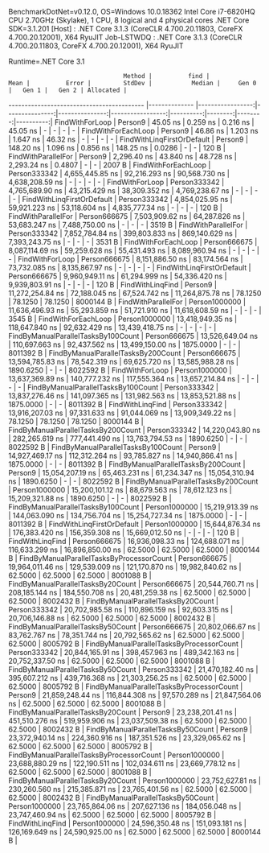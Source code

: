 
BenchmarkDotNet=v0.12.0, OS=Windows 10.0.18362
Intel Core i7-6820HQ CPU 2.70GHz (Skylake), 1 CPU, 8 logical and 4 physical cores
.NET Core SDK=3.1.201
  [Host]     : .NET Core 3.1.3 (CoreCLR 4.700.20.11803, CoreFX 4.700.20.12001), X64 RyuJIT
  Job-LSTWDQ : .NET Core 3.1.3 (CoreCLR 4.700.20.11803, CoreFX 4.700.20.12001), X64 RyuJIT

Runtime=.NET Core 3.1  

                                    Method |          find |             Mean |          Error |         StdDev |           Median |     Gen 0 |   Gen 1 |   Gen 2 | Allocated |
------------------------------------------ |-------------- |-----------------:|---------------:|---------------:|-----------------:|----------:|--------:|--------:|----------:|
                           FindWithForLoop |       Person9 |         45.05 ns |       0.259 ns |       0.216 ns |         45.05 ns |         - |       - |       - |         - |
                       FindWithForEachLoop |       Person9 |         46.86 ns |       1.203 ns |       1.647 ns |         46.32 ns |         - |       - |       - |         - |
                FindWithLinqFirstOrDefault |       Person9 |        148.20 ns |       1.096 ns |       0.856 ns |        148.25 ns |    0.0286 |       - |       - |     120 B |
                       FindWithParallelFor |       Person9 |      2,296.40 ns |      43.840 ns |      48.728 ns |      2,293.24 ns |    0.4807 |       - |       - |    2007 B |
                       FindWithForEachLoop |  Person333342 |  4,655,445.85 ns |  92,216.293 ns |  90,568.730 ns |  4,638,208.59 ns |         - |       - |       - |         - |
                           FindWithForLoop |  Person333342 |  4,765,689.90 ns |  43,215.429 ns |  38,309.352 ns |  4,769,238.67 ns |         - |       - |       - |         - |
                FindWithLinqFirstOrDefault |  Person333342 |  4,854,025.95 ns |  59,921.223 ns |  53,118.604 ns |  4,835,777.34 ns |         - |       - |       - |     120 B |
                       FindWithParallelFor |  Person666675 |  7,503,909.62 ns |  64,287.826 ns |  53,683.247 ns |  7,488,750.00 ns |         - |       - |       - |    3519 B |
                       FindWithParallelFor |  Person333342 |  7,852,784.84 ns | 399,803.833 ns | 869,140.629 ns |  7,393,243.75 ns |         - |       - |       - |    3531 B |
                       FindWithForEachLoop |  Person666675 |  8,087,114.69 ns |  59,259.628 ns |  55,431.493 ns |  8,089,960.94 ns |         - |       - |       - |         - |
                           FindWithForLoop |  Person666675 |  8,151,886.50 ns |  83,174.564 ns |  73,732.085 ns |  8,135,867.97 ns |         - |       - |       - |         - |
                FindWithLinqFirstOrDefault |  Person666675 |  9,960,949.11 ns |  61,294.999 ns |  54,336.420 ns |  9,939,803.91 ns |         - |       - |       - |     120 B |
                          FindWithLinqFind |       Person9 | 11,272,254.84 ns |  72,188.045 ns |  67,524.742 ns | 11,264,875.78 ns |   78.1250 | 78.1250 | 78.1250 | 8000144 B |
                       FindWithParallelFor | Person1000000 | 11,636,496.93 ns |  55,293.859 ns |  51,721.910 ns | 11,618,608.59 ns |         - |       - |       - |    3545 B |
                       FindWithForEachLoop | Person1000000 | 13,418,949.35 ns | 118,647.840 ns |  92,632.429 ns | 13,439,418.75 ns |         - |       - |       - |         - |
       FindByManualParallelTasksBy100Count |  Person666675 | 13,526,649.04 ns | 110,697.663 ns |  92,437.562 ns | 13,499,150.00 ns | 1875.0000 |       - |       - | 8011392 B |
       FindByManualParallelTasksBy200Count |  Person666675 | 13,594,785.83 ns |  78,542.319 ns |  69,625.720 ns | 13,585,988.28 ns | 1890.6250 |       - |       - | 8022592 B |
                           FindWithForLoop | Person1000000 | 13,637,369.89 ns | 140,777.232 ns | 117,555.364 ns | 13,657,214.84 ns |         - |       - |       - |         - |
       FindByManualParallelTasksBy100Count |  Person333342 | 13,837,276.46 ns | 141,097.365 ns | 131,982.563 ns | 13,853,521.88 ns | 1875.0000 |       - |       - | 8011392 B |
                          FindWithLinqFind |  Person333342 | 13,916,207.03 ns |  97,331.633 ns |  91,044.069 ns | 13,909,349.22 ns |   78.1250 | 78.1250 | 78.1250 | 8000144 B |
       FindByManualParallelTasksBy200Count |  Person333342 | 14,220,043.80 ns | 282,265.619 ns | 777,441.490 ns | 13,763,794.53 ns | 1890.6250 |       - |       - | 8022592 B |
       FindByManualParallelTasksBy100Count |       Person9 | 14,927,469.17 ns | 112,312.264 ns |  93,785.827 ns | 14,940,866.41 ns | 1875.0000 |       - |       - | 8011392 B |
       FindByManualParallelTasksBy200Count |       Person9 | 15,054,207.19 ns |  65,463.231 ns |  61,234.347 ns | 15,054,310.94 ns | 1890.6250 |       - |       - | 8022592 B |
       FindByManualParallelTasksBy200Count | Person1000000 | 15,200,101.12 ns |  88,679.563 ns |  78,612.123 ns | 15,209,321.88 ns | 1890.6250 |       - |       - | 8022592 B |
       FindByManualParallelTasksBy100Count | Person1000000 | 15,219,913.39 ns | 144,063.090 ns | 134,756.704 ns | 15,254,727.34 ns | 1875.0000 |       - |       - | 8011392 B |
                FindWithLinqFirstOrDefault | Person1000000 | 15,644,876.34 ns | 176,383.420 ns | 156,359.308 ns | 15,669,012.50 ns |         - |       - |       - |     120 B |
                          FindWithLinqFind |  Person666675 | 16,936,098.33 ns | 124,688.071 ns | 116,633.299 ns | 16,896,850.00 ns |   62.5000 | 62.5000 | 62.5000 | 8000144 B |
 FindByManualParallelTasksByProcessorCount |  Person666675 | 19,964,011.46 ns | 129,539.009 ns | 121,170.870 ns | 19,982,840.62 ns |   62.5000 | 62.5000 | 62.5000 | 8001088 B |
        FindByManualParallelTasksBy20Count |  Person666675 | 20,544,760.71 ns | 208,185.144 ns | 184,550.708 ns | 20,481,259.38 ns |   62.5000 | 62.5000 | 62.5000 | 8002432 B |
        FindByManualParallelTasksBy20Count |  Person333342 | 20,702,985.58 ns | 110,896.159 ns |  92,603.315 ns | 20,706,146.88 ns |   62.5000 | 62.5000 | 62.5000 | 8002432 B |
        FindByManualParallelTasksBy50Count |  Person666675 | 20,802,066.67 ns |  83,762.767 ns |  78,351.744 ns | 20,792,565.62 ns |   62.5000 | 62.5000 | 62.5000 | 8005792 B |
 FindByManualParallelTasksByProcessorCount |  Person333342 | 20,844,165.91 ns | 398,457.963 ns | 489,342.163 ns | 20,752,337.50 ns |   62.5000 | 62.5000 | 62.5000 | 8001088 B |
        FindByManualParallelTasksBy50Count |  Person333342 | 21,470,182.40 ns | 395,607.212 ns | 439,716.368 ns | 21,303,256.25 ns |   62.5000 | 62.5000 | 62.5000 | 8005792 B |
 FindByManualParallelTasksByProcessorCount |       Person9 | 21,859,248.44 ns | 116,844.308 ns |  97,570.289 ns | 21,847,564.06 ns |   62.5000 | 62.5000 | 62.5000 | 8001088 B |
        FindByManualParallelTasksBy20Count |       Person9 | 23,238,201.41 ns | 451,510.276 ns | 519,959.906 ns | 23,037,509.38 ns |   62.5000 | 62.5000 | 62.5000 | 8002432 B |
        FindByManualParallelTasksBy50Count |       Person9 | 23,372,940.14 ns | 224,360.916 ns | 187,351.526 ns | 23,329,065.62 ns |   62.5000 | 62.5000 | 62.5000 | 8005792 B |
 FindByManualParallelTasksByProcessorCount | Person1000000 | 23,688,880.29 ns | 122,190.511 ns | 102,034.611 ns | 23,669,778.12 ns |   62.5000 | 62.5000 | 62.5000 | 8001088 B |
        FindByManualParallelTasksBy20Count | Person1000000 | 23,752,627.81 ns | 230,260.560 ns | 215,385.871 ns | 23,765,401.56 ns |   62.5000 | 62.5000 | 62.5000 | 8002432 B |
        FindByManualParallelTasksBy50Count | Person1000000 | 23,765,864.06 ns | 207,627.136 ns | 184,056.048 ns | 23,747,460.94 ns |   62.5000 | 62.5000 | 62.5000 | 8005792 B |
                          FindWithLinqFind | Person1000000 | 24,596,350.48 ns | 151,093.181 ns | 126,169.649 ns | 24,590,925.00 ns |   62.5000 | 62.5000 | 62.5000 | 8000144 B |
